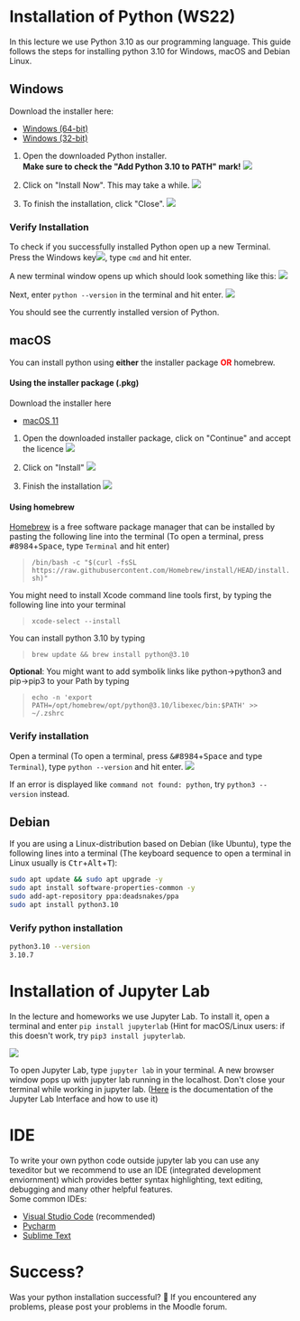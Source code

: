 # Installation of Python (WS22)

In this lecture we use Python 3.10 as our programming language. This guide follows the steps for installing python 3.10 for Windows, macOS and Debian Linux. 


## Windows

Download the installer here:
* [Windows (64-bit)](https://www.python.org/ftp/python/3.10.7/python-3.10.7-amd64.exe)
* [Windows (32-bit)](https://www.python.org/ftp/python/3.10.7/python-3.10.7.exe)


1. Open the downloaded Python installer.   
**Make sure to check the "Add Python 3.10 to PATH" mark!**
![](images/qfydlwD.png)

2. Click on "Install Now". This may take a while.
![](Osksm4e.png)

3. To finish the installation, click "Close".
![](images/pViS2Ix.png)


### Verify Installation
To check if you successfully installed Python open up a new Terminal. Press the Windows key<kbd>![](images/T0oPO.png)</kbd>, type `cmd` and hit enter. 

A new terminal window opens up which should look something like this:
![](images/TJl9DoU.png)

Next, enter ``python --version`` in the terminal and hit enter.
![](images/A3fHfcS.png)

You should see the currently installed version of Python.

## macOS
You can install python using **either** the installer package <span style="color:red">**OR**</span> homebrew.
#### Using the installer package (.pkg)
Download the installer here
* [macOS 11](https://www.python.org/ftp/python/3.10.7/python-3.10.7-macos11.pkg)

1. Open the downloaded installer package, click on "Continue" and accept the licence
![](images/N3Jl0Xt.png)

2. Click on "Install"
![](images/61IlQ5m.png)


3. Finish the installation
![](images/zssbEvy.png)


#### Using homebrew
[Homebrew](https://brew.sh) is a free software package manager that can be installed by pasting the following line into the terminal (To open a terminal, press <kbd>#8984</kbd>+<kbd>Space</kbd>, type `Terminal` and hit enter)

>``/bin/bash -c "$(curl -fsSL https://raw.githubusercontent.com/Homebrew/install/HEAD/install.sh)"``

You might need to install Xcode command line tools first, by typing the following line into your terminal
>``xcode-select --install``

You can install python 3.10 by typing
>``brew update && brew install python@3.10``

**Optional**: You might want to add symbolik links like python->python3 and pip->pip3 to your Path by typing


> ``echo -n 'export PATH=/opt/homebrew/opt/python@3.10/libexec/bin:$PATH' >> ~/.zshrc``
### Verify installation
Open a terminal (To open a terminal, press <kbd>&#8984</kbd>+<kbd>Space</kbd> and type `Terminal`), type `python --version` and hit enter.
![](images/OvUU05Y.png)

If an error is displayed like `command not found: python`, try `python3 --version` instead.
## Debian
If you are using a Linux-distribution based on Debian (like Ubuntu), type the following lines into a terminal (The keyboard sequence to open a terminal in Linux usually is <kbd>Ctr</kbd>+<kbd>Alt</kbd>+<kbd>T</kbd>):
```bash
sudo apt update && sudo apt upgrade -y
sudo apt install software-properties-common -y
sudo add-apt-repository ppa:deadsnakes/ppa
sudo apt install python3.10
```


### Verify python installation
```bash
python3.10 --version
3.10.7
```
# Installation of Jupyter Lab

In the lecture and homeworks we use Jupyter Lab. To install it, open a terminal and enter ``pip install jupyterlab`` (Hint for macOS/Linux users: if this doesn't work, try ``pip3 install jupyterlab``. 

![](https://i.imgur.com/yOIycMj.png)

To open Jupyter Lab, type ``jupyter lab`` in your terminal. A new browser window pops up with jupyter lab running in the localhost. Don't close your terminal while working in jupyter lab. ([Here](https://jupyterlab.readthedocs.io/en/latest/user/interface.html) is the documentation of the Jupyter Lab Interface and how to use it)

# IDE
To write your own python code outside jupyter lab you can use any texeditor but we recommend to use an IDE (integrated development enviornment) which provides better syntax highlighting, text editing, debugging and many other helpful features.  
Some common IDEs:
* [Visual Studio Code](https://code.visualstudio.com/) (recommended)
* [Pycharm](https://www.jetbrains.com/de-de/pycharm/)
* [Sublime Text](https://www.sublimetext.com/)


# Success?

Was your python installation successful? 🐍
If you encountered any problems, please post your problems in the Moodle forum.

